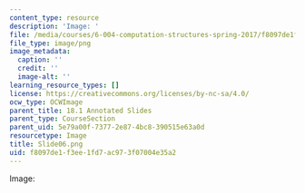 ```yaml
---
content_type: resource
description: 'Image: '
file: /media/courses/6-004-computation-structures-spring-2017/f8097de1f3ee1fd7ac973f07004e35a2_Slide06.png
file_type: image/png
image_metadata:
  caption: ''
  credit: ''
  image-alt: ''
learning_resource_types: []
license: https://creativecommons.org/licenses/by-nc-sa/4.0/
ocw_type: OCWImage
parent_title: 18.1 Annotated Slides
parent_type: CourseSection
parent_uid: 5e79a00f-7377-2e87-4bc8-390515e63a0d
resourcetype: Image
title: Slide06.png
uid: f8097de1-f3ee-1fd7-ac97-3f07004e35a2
---
```

Image: 